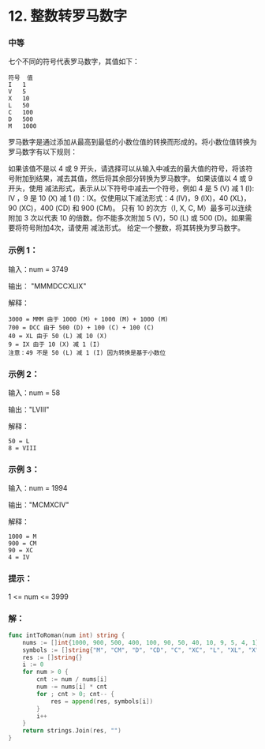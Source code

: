 # 12. 整数转罗马数字

### 中等

七个不同的符号代表罗马数字，其值如下：

    符号	值
    I	1
    V	5
    X	10
    L	50
    C	100
    D	500
    M	1000

罗马数字是通过添加从最高到最低的小数位值的转换而形成的。将小数位值转换为罗马数字有以下规则：

如果该值不是以 4 或 9 开头，请选择可以从输入中减去的最大值的符号，将该符号附加到结果，减去其值，然后将其余部分转换为罗马数字。
如果该值以 4 或 9 开头，使用 减法形式，表示从以下符号中减去一个符号，例如 4 是 5 (V) 减 1 (I): IV ，9 是 10 (X) 减 1 (I)：IX。仅使用以下减法形式：4 (IV)，9 (IX)，40 (XL)，90 (XC)，400 (CD) 和 900 (CM)。
只有 10 的次方（I, X, C, M）最多可以连续附加 3 次以代表 10 的倍数。你不能多次附加 5 (V)，50 (L) 或 500 (D)。如果需要将符号附加4次，请使用 减法形式。
给定一个整数，将其转换为罗马数字。

### 示例 1：

输入：num = 3749

输出： "MMMDCCXLIX"

解释：

    3000 = MMM 由于 1000 (M) + 1000 (M) + 1000 (M)
    700 = DCC 由于 500 (D) + 100 (C) + 100 (C)
    40 = XL 由于 50 (L) 减 10 (X)
    9 = IX 由于 10 (X) 减 1 (I)
    注意：49 不是 50 (L) 减 1 (I) 因为转换是基于小数位

### 示例 2：

输入：num = 58

输出："LVIII"

解释：

    50 = L
    8 = VIII

### 示例 3：

输入：num = 1994

输出："MCMXCIV"

解释：

    1000 = M
    900 = CM
    90 = XC
    4 = IV

### 提示：
1 <= num <= 3999

### 解：
```go
func intToRoman(num int) string {
	nums := []int{1000, 900, 500, 400, 100, 90, 50, 40, 10, 9, 5, 4, 1}
	symbols := []string{"M", "CM", "D", "CD", "C", "XC", "L", "XL", "X", "IX", "V", "IV", "I"}
	res := []string{}
	i := 0
	for num > 0 {
		cnt := num / nums[i]
		num -= nums[i] * cnt
		for ; cnt > 0; cnt-- {
			res = append(res, symbols[i])
		}
		i++
	}
	return strings.Join(res, "")
}
```